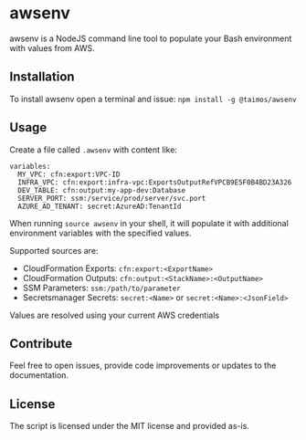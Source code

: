 # awsenv

awsenv is a NodeJS command line tool to populate your Bash environment with values from AWS.

## Installation

To install awsenv open a terminal and issue: `npm install -g @taimos/awsenv`

## Usage

Create a file called `.awsenv` with content like:

```
variables:
  MY_VPC: cfn:export:VPC-ID
  INFRA_VPC: cfn:export:infra-vpc:ExportsOutputRefVPCB9E5F0B4BD23A326
  DEV_TABLE: cfn:output:my-app-dev:Database
  SERVER_PORT: ssm:/service/prod/server/svc.port
  AZURE_AD_TENANT: secret:AzureAD:TenantId
```

When running `source awsenv` in your shell, it will populate it with additional environment variables with the specified values.

Supported sources are:

* CloudFormation Exports: `cfn:export:<ExportName>`
* CloudFormation Outputs: `cfn:output:<StackName>:<OutputName>`
* SSM Parameters: `ssm:/path/to/parameter`
* Secretsmanager Secrets: `secret:<Name>` or `secret:<Name>:<JsonField>`

Values are resolved using your current AWS credentials

## Contribute

Feel free to open issues, provide code improvements or updates to the documentation.

## License

The script is licensed under the MIT license and provided as-is.
